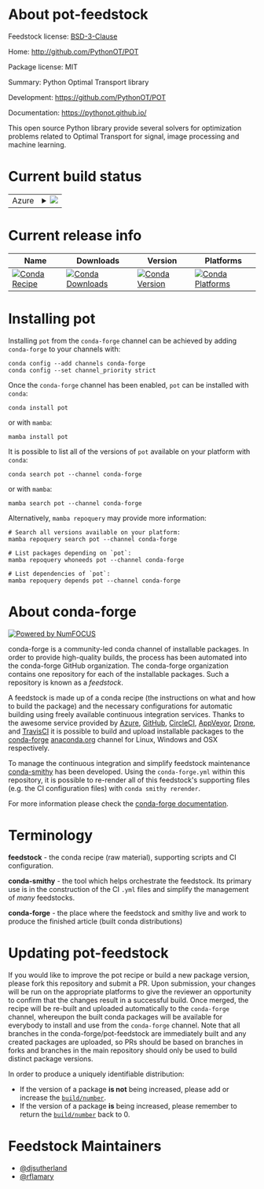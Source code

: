 About pot-feedstock
===================

Feedstock license: [BSD-3-Clause](https://github.com/conda-forge/pot-feedstock/blob/main/LICENSE.txt)

Home: http://github.com/PythonOT/POT

Package license: MIT

Summary: Python Optimal Transport library

Development: https://github.com/PythonOT/POT

Documentation: https://pythonot.github.io/

This open source Python library provide several solvers for optimization
problems related to Optimal Transport for signal, image processing and
machine learning.


Current build status
====================


<table>
    
  <tr>
    <td>Azure</td>
    <td>
      <details>
        <summary>
          <a href="https://dev.azure.com/conda-forge/feedstock-builds/_build/latest?definitionId=803&branchName=main">
            <img src="https://dev.azure.com/conda-forge/feedstock-builds/_apis/build/status/pot-feedstock?branchName=main">
          </a>
        </summary>
        <table>
          <thead><tr><th>Variant</th><th>Status</th></tr></thead>
          <tbody><tr>
              <td>linux_64_numpy1.22python3.8.____cpythonpython_implcpython</td>
              <td>
                <a href="https://dev.azure.com/conda-forge/feedstock-builds/_build/latest?definitionId=803&branchName=main">
                  <img src="https://dev.azure.com/conda-forge/feedstock-builds/_apis/build/status/pot-feedstock?branchName=main&jobName=linux&configuration=linux%20linux_64_numpy1.22python3.8.____cpythonpython_implcpython" alt="variant">
                </a>
              </td>
            </tr><tr>
              <td>linux_64_numpy2.0python3.10.____cpythonpython_implcpython</td>
              <td>
                <a href="https://dev.azure.com/conda-forge/feedstock-builds/_build/latest?definitionId=803&branchName=main">
                  <img src="https://dev.azure.com/conda-forge/feedstock-builds/_apis/build/status/pot-feedstock?branchName=main&jobName=linux&configuration=linux%20linux_64_numpy2.0python3.10.____cpythonpython_implcpython" alt="variant">
                </a>
              </td>
            </tr><tr>
              <td>linux_64_numpy2.0python3.11.____cpythonpython_implcpython</td>
              <td>
                <a href="https://dev.azure.com/conda-forge/feedstock-builds/_build/latest?definitionId=803&branchName=main">
                  <img src="https://dev.azure.com/conda-forge/feedstock-builds/_apis/build/status/pot-feedstock?branchName=main&jobName=linux&configuration=linux%20linux_64_numpy2.0python3.11.____cpythonpython_implcpython" alt="variant">
                </a>
              </td>
            </tr><tr>
              <td>linux_64_numpy2.0python3.12.____cpythonpython_implcpython</td>
              <td>
                <a href="https://dev.azure.com/conda-forge/feedstock-builds/_build/latest?definitionId=803&branchName=main">
                  <img src="https://dev.azure.com/conda-forge/feedstock-builds/_apis/build/status/pot-feedstock?branchName=main&jobName=linux&configuration=linux%20linux_64_numpy2.0python3.12.____cpythonpython_implcpython" alt="variant">
                </a>
              </td>
            </tr><tr>
              <td>linux_64_numpy2.0python3.9.____cpythonpython_implcpython</td>
              <td>
                <a href="https://dev.azure.com/conda-forge/feedstock-builds/_build/latest?definitionId=803&branchName=main">
                  <img src="https://dev.azure.com/conda-forge/feedstock-builds/_apis/build/status/pot-feedstock?branchName=main&jobName=linux&configuration=linux%20linux_64_numpy2.0python3.9.____cpythonpython_implcpython" alt="variant">
                </a>
              </td>
            </tr><tr>
              <td>osx_64_numpy1.22python3.8.____cpythonpython_implcpython</td>
              <td>
                <a href="https://dev.azure.com/conda-forge/feedstock-builds/_build/latest?definitionId=803&branchName=main">
                  <img src="https://dev.azure.com/conda-forge/feedstock-builds/_apis/build/status/pot-feedstock?branchName=main&jobName=osx&configuration=osx%20osx_64_numpy1.22python3.8.____cpythonpython_implcpython" alt="variant">
                </a>
              </td>
            </tr><tr>
              <td>osx_64_numpy2.0python3.10.____cpythonpython_implcpython</td>
              <td>
                <a href="https://dev.azure.com/conda-forge/feedstock-builds/_build/latest?definitionId=803&branchName=main">
                  <img src="https://dev.azure.com/conda-forge/feedstock-builds/_apis/build/status/pot-feedstock?branchName=main&jobName=osx&configuration=osx%20osx_64_numpy2.0python3.10.____cpythonpython_implcpython" alt="variant">
                </a>
              </td>
            </tr><tr>
              <td>osx_64_numpy2.0python3.11.____cpythonpython_implcpython</td>
              <td>
                <a href="https://dev.azure.com/conda-forge/feedstock-builds/_build/latest?definitionId=803&branchName=main">
                  <img src="https://dev.azure.com/conda-forge/feedstock-builds/_apis/build/status/pot-feedstock?branchName=main&jobName=osx&configuration=osx%20osx_64_numpy2.0python3.11.____cpythonpython_implcpython" alt="variant">
                </a>
              </td>
            </tr><tr>
              <td>osx_64_numpy2.0python3.12.____cpythonpython_implcpython</td>
              <td>
                <a href="https://dev.azure.com/conda-forge/feedstock-builds/_build/latest?definitionId=803&branchName=main">
                  <img src="https://dev.azure.com/conda-forge/feedstock-builds/_apis/build/status/pot-feedstock?branchName=main&jobName=osx&configuration=osx%20osx_64_numpy2.0python3.12.____cpythonpython_implcpython" alt="variant">
                </a>
              </td>
            </tr><tr>
              <td>osx_64_numpy2.0python3.9.____cpythonpython_implcpython</td>
              <td>
                <a href="https://dev.azure.com/conda-forge/feedstock-builds/_build/latest?definitionId=803&branchName=main">
                  <img src="https://dev.azure.com/conda-forge/feedstock-builds/_apis/build/status/pot-feedstock?branchName=main&jobName=osx&configuration=osx%20osx_64_numpy2.0python3.9.____cpythonpython_implcpython" alt="variant">
                </a>
              </td>
            </tr><tr>
              <td>osx_arm64_numpy1.22python3.8.____cpython</td>
              <td>
                <a href="https://dev.azure.com/conda-forge/feedstock-builds/_build/latest?definitionId=803&branchName=main">
                  <img src="https://dev.azure.com/conda-forge/feedstock-builds/_apis/build/status/pot-feedstock?branchName=main&jobName=osx&configuration=osx%20osx_arm64_numpy1.22python3.8.____cpython" alt="variant">
                </a>
              </td>
            </tr><tr>
              <td>osx_arm64_numpy2.0python3.10.____cpython</td>
              <td>
                <a href="https://dev.azure.com/conda-forge/feedstock-builds/_build/latest?definitionId=803&branchName=main">
                  <img src="https://dev.azure.com/conda-forge/feedstock-builds/_apis/build/status/pot-feedstock?branchName=main&jobName=osx&configuration=osx%20osx_arm64_numpy2.0python3.10.____cpython" alt="variant">
                </a>
              </td>
            </tr><tr>
              <td>osx_arm64_numpy2.0python3.11.____cpython</td>
              <td>
                <a href="https://dev.azure.com/conda-forge/feedstock-builds/_build/latest?definitionId=803&branchName=main">
                  <img src="https://dev.azure.com/conda-forge/feedstock-builds/_apis/build/status/pot-feedstock?branchName=main&jobName=osx&configuration=osx%20osx_arm64_numpy2.0python3.11.____cpython" alt="variant">
                </a>
              </td>
            </tr><tr>
              <td>osx_arm64_numpy2.0python3.12.____cpython</td>
              <td>
                <a href="https://dev.azure.com/conda-forge/feedstock-builds/_build/latest?definitionId=803&branchName=main">
                  <img src="https://dev.azure.com/conda-forge/feedstock-builds/_apis/build/status/pot-feedstock?branchName=main&jobName=osx&configuration=osx%20osx_arm64_numpy2.0python3.12.____cpython" alt="variant">
                </a>
              </td>
            </tr><tr>
              <td>osx_arm64_numpy2.0python3.9.____cpython</td>
              <td>
                <a href="https://dev.azure.com/conda-forge/feedstock-builds/_build/latest?definitionId=803&branchName=main">
                  <img src="https://dev.azure.com/conda-forge/feedstock-builds/_apis/build/status/pot-feedstock?branchName=main&jobName=osx&configuration=osx%20osx_arm64_numpy2.0python3.9.____cpython" alt="variant">
                </a>
              </td>
            </tr><tr>
              <td>win_64_numpy1.22python3.8.____cpythonpython_implcpython</td>
              <td>
                <a href="https://dev.azure.com/conda-forge/feedstock-builds/_build/latest?definitionId=803&branchName=main">
                  <img src="https://dev.azure.com/conda-forge/feedstock-builds/_apis/build/status/pot-feedstock?branchName=main&jobName=win&configuration=win%20win_64_numpy1.22python3.8.____cpythonpython_implcpython" alt="variant">
                </a>
              </td>
            </tr><tr>
              <td>win_64_numpy2.0python3.10.____cpythonpython_implcpython</td>
              <td>
                <a href="https://dev.azure.com/conda-forge/feedstock-builds/_build/latest?definitionId=803&branchName=main">
                  <img src="https://dev.azure.com/conda-forge/feedstock-builds/_apis/build/status/pot-feedstock?branchName=main&jobName=win&configuration=win%20win_64_numpy2.0python3.10.____cpythonpython_implcpython" alt="variant">
                </a>
              </td>
            </tr><tr>
              <td>win_64_numpy2.0python3.11.____cpythonpython_implcpython</td>
              <td>
                <a href="https://dev.azure.com/conda-forge/feedstock-builds/_build/latest?definitionId=803&branchName=main">
                  <img src="https://dev.azure.com/conda-forge/feedstock-builds/_apis/build/status/pot-feedstock?branchName=main&jobName=win&configuration=win%20win_64_numpy2.0python3.11.____cpythonpython_implcpython" alt="variant">
                </a>
              </td>
            </tr><tr>
              <td>win_64_numpy2.0python3.12.____cpythonpython_implcpython</td>
              <td>
                <a href="https://dev.azure.com/conda-forge/feedstock-builds/_build/latest?definitionId=803&branchName=main">
                  <img src="https://dev.azure.com/conda-forge/feedstock-builds/_apis/build/status/pot-feedstock?branchName=main&jobName=win&configuration=win%20win_64_numpy2.0python3.12.____cpythonpython_implcpython" alt="variant">
                </a>
              </td>
            </tr><tr>
              <td>win_64_numpy2.0python3.9.____cpythonpython_implcpython</td>
              <td>
                <a href="https://dev.azure.com/conda-forge/feedstock-builds/_build/latest?definitionId=803&branchName=main">
                  <img src="https://dev.azure.com/conda-forge/feedstock-builds/_apis/build/status/pot-feedstock?branchName=main&jobName=win&configuration=win%20win_64_numpy2.0python3.9.____cpythonpython_implcpython" alt="variant">
                </a>
              </td>
            </tr>
          </tbody>
        </table>
      </details>
    </td>
  </tr>
</table>

Current release info
====================

| Name | Downloads | Version | Platforms |
| --- | --- | --- | --- |
| [![Conda Recipe](https://img.shields.io/badge/recipe-pot-green.svg)](https://anaconda.org/conda-forge/pot) | [![Conda Downloads](https://img.shields.io/conda/dn/conda-forge/pot.svg)](https://anaconda.org/conda-forge/pot) | [![Conda Version](https://img.shields.io/conda/vn/conda-forge/pot.svg)](https://anaconda.org/conda-forge/pot) | [![Conda Platforms](https://img.shields.io/conda/pn/conda-forge/pot.svg)](https://anaconda.org/conda-forge/pot) |

Installing pot
==============

Installing `pot` from the `conda-forge` channel can be achieved by adding `conda-forge` to your channels with:

```
conda config --add channels conda-forge
conda config --set channel_priority strict
```

Once the `conda-forge` channel has been enabled, `pot` can be installed with `conda`:

```
conda install pot
```

or with `mamba`:

```
mamba install pot
```

It is possible to list all of the versions of `pot` available on your platform with `conda`:

```
conda search pot --channel conda-forge
```

or with `mamba`:

```
mamba search pot --channel conda-forge
```

Alternatively, `mamba repoquery` may provide more information:

```
# Search all versions available on your platform:
mamba repoquery search pot --channel conda-forge

# List packages depending on `pot`:
mamba repoquery whoneeds pot --channel conda-forge

# List dependencies of `pot`:
mamba repoquery depends pot --channel conda-forge
```


About conda-forge
=================

[![Powered by
NumFOCUS](https://img.shields.io/badge/powered%20by-NumFOCUS-orange.svg?style=flat&colorA=E1523D&colorB=007D8A)](https://numfocus.org)

conda-forge is a community-led conda channel of installable packages.
In order to provide high-quality builds, the process has been automated into the
conda-forge GitHub organization. The conda-forge organization contains one repository
for each of the installable packages. Such a repository is known as a *feedstock*.

A feedstock is made up of a conda recipe (the instructions on what and how to build
the package) and the necessary configurations for automatic building using freely
available continuous integration services. Thanks to the awesome service provided by
[Azure](https://azure.microsoft.com/en-us/services/devops/), [GitHub](https://github.com/),
[CircleCI](https://circleci.com/), [AppVeyor](https://www.appveyor.com/),
[Drone](https://cloud.drone.io/welcome), and [TravisCI](https://travis-ci.com/)
it is possible to build and upload installable packages to the
[conda-forge](https://anaconda.org/conda-forge) [anaconda.org](https://anaconda.org/)
channel for Linux, Windows and OSX respectively.

To manage the continuous integration and simplify feedstock maintenance
[conda-smithy](https://github.com/conda-forge/conda-smithy) has been developed.
Using the ``conda-forge.yml`` within this repository, it is possible to re-render all of
this feedstock's supporting files (e.g. the CI configuration files) with ``conda smithy rerender``.

For more information please check the [conda-forge documentation](https://conda-forge.org/docs/).

Terminology
===========

**feedstock** - the conda recipe (raw material), supporting scripts and CI configuration.

**conda-smithy** - the tool which helps orchestrate the feedstock.
                   Its primary use is in the construction of the CI ``.yml`` files
                   and simplify the management of *many* feedstocks.

**conda-forge** - the place where the feedstock and smithy live and work to
                  produce the finished article (built conda distributions)


Updating pot-feedstock
======================

If you would like to improve the pot recipe or build a new
package version, please fork this repository and submit a PR. Upon submission,
your changes will be run on the appropriate platforms to give the reviewer an
opportunity to confirm that the changes result in a successful build. Once
merged, the recipe will be re-built and uploaded automatically to the
`conda-forge` channel, whereupon the built conda packages will be available for
everybody to install and use from the `conda-forge` channel.
Note that all branches in the conda-forge/pot-feedstock are
immediately built and any created packages are uploaded, so PRs should be based
on branches in forks and branches in the main repository should only be used to
build distinct package versions.

In order to produce a uniquely identifiable distribution:
 * If the version of a package **is not** being increased, please add or increase
   the [``build/number``](https://docs.conda.io/projects/conda-build/en/latest/resources/define-metadata.html#build-number-and-string).
 * If the version of a package **is** being increased, please remember to return
   the [``build/number``](https://docs.conda.io/projects/conda-build/en/latest/resources/define-metadata.html#build-number-and-string)
   back to 0.

Feedstock Maintainers
=====================

* [@djsutherland](https://github.com/djsutherland/)
* [@rflamary](https://github.com/rflamary/)

